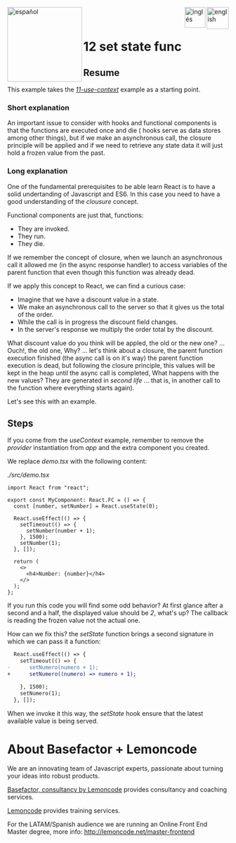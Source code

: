 [<img align="left" src="https://images.squarespace-cdn.com/content/v1/56cdb491a3360cdd18de5e16/1536155167931-3JJ7O74IM4QP88L0RQS9/3_200.png" alt="español" width="170"/>](https://lemoncode.net/) 


[<img align="right" src="https://upload.wikimedia.org/wikipedia/commons/thumb/7/7c/Spain_flag_icon.svg/1200px-Spain_flag_icon.svg.png" alt="english" width="50"/>](https://github.com/Lemoncode/react-hooks-by-example/blob/master/12-set-state-func/Readme_es.md)
[<img align="right" src="https://assets.stickpng.com/images/580b585b2edbce24c47b2836.png" alt="inglés" width="47"/>](https://github.com/Lemoncode/react-hooks-by-example/blob/master/12-set-state-func/Readme.md)
  
<br>
<br>

# 12 set state func

## Resume

This example takes the [_11-use-context_](https://github.com/Lemoncode/react-hooks-by-example/blob/master/11-use-context) example as a starting point.

### Short explanation

An important issue to consider with hooks and functional components
is that the functions are executed once and die ( hooks serve as data stores
among other things), but if we make an asynchronous call,
the closure principle will be applied and if we need to retrieve any
state data it will just hold a frozen value from the past.

### Long explanation

One of the fundamental prerequisites to be able learn React is to have
a solid undertanding of Javascript and ES6. In this case you need to have
a good understanding of the _clousure_ concept.

Functional components are just that, functions:

- They are invoked.
- They run.
- They die.

If we remember the concept of closure, when we launch an asynchronous call it allowed me (in the async response handler)
to access variables of the parent function that even though this function was already dead.

If we apply this concept to React, we can find a curious case:

- Imagine that we have a discount value in a state.
- We make an asynchronous call to the server so that it gives us the total of the order.
- While the call is in progress the discount field changes.
- In the server's response we multiply the order total by the discount.

What discount value do you think will be appled, the old or the new one? ... Ouch!, the
old one, Why? ... let's think about a closure, the parent function execution finished (the
async call is on it's way) the parent function execution is dead, but following the closure
principle, this values will be kept in the heap until the async call is completed,
What happens with the new values? They ​​are generated in _second life_ ... that is, in another call to the function where everything starts again).

Let's see this with an example.

## Steps

If you come from the _useContext_ example, remember to remove the _provider_ instantiation from _app_ and the extra component you created.

We replace _demo.tsx_ with the following content:

_./src/demo.tsx_

```tsx
import React from "react";

export const MyComponent: React.FC = () => {
  const [number, setNumber] = React.useState(0);

  React.useEffect(() => {
    setTimeout(() => {
      setNumber(number + 1);
    }, 1500);
    setNumber(1);
  }, []);

  return (
    <>
      <h4>Number: {number}</h4>
    </>
  );
};
```

If you run this code you will find some odd behavior? At first glance after a second and a half, the displayed value
should be _2_, what's up? The callback is reading the frozen value not the actual one.

How can we fix this? the _setState_ function brings a second signature in which we can pass it
a function:

```diff
  React.useEffect(() => {
    setTimeout(() => {
-      setNumero(numero + 1);
+      setNumero((numero) => numero + 1);

    }, 1500);
    setNumero(1);
  }, []);
```

When we invoke it this way, the _setState_ hook ensure that the latest available value is being served.

# About Basefactor + Lemoncode

We are an innovating team of Javascript experts, passionate about turning your ideas into robust products.

[Basefactor, consultancy by Lemoncode](http://www.basefactor.com) provides consultancy and coaching services.

[Lemoncode](http://lemoncode.net/services/en/#en-home) provides training services.

For the LATAM/Spanish audience we are running an Online Front End Master degree, more info: http://lemoncode.net/master-frontend

